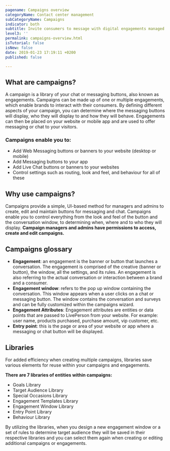 ```yaml
---
pagename: Campaigns overview
categoryName: Contact center management
subCategoryName: Campaigns
indicator: both
subtitle: Invite consumers to message with digital engagements managed in campaigns
level3: ''
permalink: campaigns-overview.html
isTutorial: false
isNew: false
date: 2019-01-23 17:19:11 +0200
published: false

---
```

## What are campaigns?

A campaign is a library of your chat or messaging buttons, also known as engagements. Campaigns can be made up of one or multiple engagements, which enable brands to interact with their consumers. By defining different aspects of your campaign, you can determine where the messaging buttons will display, who they will display to and how they will behave. Engagements can then be placed on your website or mobile app and are used to offer messaging or chat to your visitors. 

### Campaigns enable you to:

* Add Web Messaging buttons or banners to your website (desktop or mobile)
* Add Messaging buttons to your app
* Add Live Chat buttons or banners to your websites
* Control settings such as routing, look and feel, and behaviour for all of these

## Why use campaigns?

Campaigns provide a simple, UI-based method for managers and admins to create, edit and maintain buttons for messaging and chat. Campaigns enable you to control everything from the look and feel of the button and the conversation window, to determining when, where and to who they will display. **Campaign managers and admins have permissions to access, create and edit campaigns.**  

## Campaigns glossary 

* **Engagement**: an engagement is the banner or button that launches a conversation. The engagement is comprised of the creative (banner or button), the window, all the settings, and its rules. An engagement is also referring to the actual conversation or interaction between a brand and a consumer. 
* **Engagement window**: refers to the pop up window containing the conversation. This window appears when a user clicks on a chat or messaging button. The window contains the conversation and surveys and can be fully customized within the campaigns wizard. 
* **Engagement Attributes**: Engagement attributes are entities or data points that are passed to LivePerson from your website. For example: user name, products purchased, purchase amount, vip customer, etc. 
* **Entry point**: this is the page or area of your website or app where a messaging or chat button will be displayed.

## Libraries

For added efficiency when creating multiple campaigns, libraries save various elements for reuse within your campaigns and engagements. 

**There are 7 libraries of entities within campaigns:**

* Goals Library
* Target Audience Library
* Special Occasions Library
* Engagement Templates Library
* Engagement Window Library
* Entry Point Library
* Behaviour Library

By utilizing the libraries, when you design a new engagement window or a set of rules to determine target audience they will be saved in their respective libraries and you can select them again when creating or editing additional campaigns or engagements.